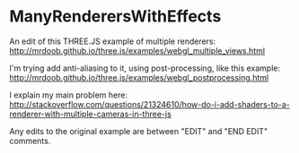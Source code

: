 ManyRenderersWithEffects
========================

An edit of this THREE.JS example of multiple renderers:
http://mrdoob.github.io/three.js/examples/webgl_multiple_views.html

I'm trying add anti-aliasing to it, using post-processing, like this example:
http://mrdoob.github.io/three.js/examples/webgl_postprocessing.html

I explain my main problem here:
http://stackoverflow.com/questions/21324610/how-do-i-add-shaders-to-a-renderer-with-multiple-cameras-in-three-js

Any edits to the original example are between "EDIT" and "END EDIT" comments.


